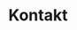 ---
title: "Kontakt"
description: "this is meta description"
layout: "contact"
draft: false

contact_info:
  title: "Fragen? Wir haben die Antworten!"
  subtitle: "Kontakt"
  content: "Social Media:"

  blocks:
  - image: "images/features/07.webp"
    title: "Presse"
    description: "Fordern Sie unsere Pressemappe oder Interviews und Stellungnahmen an."
    email: "press@datafortress.cloud"
    phone: "+1 (650) 382 0775"

  - image: "images/features/08.webp"
    title: "Hilfe & Support"
    description: "Wenn Sie Probleme oder Fragen zu unseren Dienstleistungen haben"
    email: "info@datafortress.cloud"
    phone: "+49 152 24556134"

  - image: "images/features/09.webp"
    title: "Sales"
    description: "Wenn Sie Hilfe zu unseren Preisen benötigen."
    email: "sales@datafortress.cloud"
    phone: "+49 152 24556134"


---